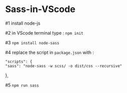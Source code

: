 # Sass-in-VScode

#1 install node-js 

#2 in VScode terminal type : `npm init`

#3 `npm install node-sass`

#4 replace the script in `package.json` with : 

    "scripts": {
    "sass": "node-sass -w scss/ -o dist/css --recursive"
  },
  
 #5 `npm run sass`
